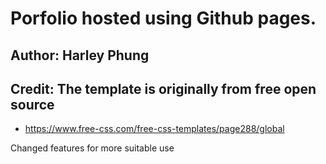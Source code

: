 # Porfolio hosted using Github pages.
## Author: Harley Phung

## Credit: The template is originally from free open source 
  * https://www.free-css.com/free-css-templates/page288/global 

Changed features for more suitable use
